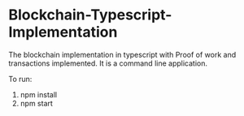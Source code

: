 # Blockchain-Typescript-Implementation
The blockchain implementation in typescript with Proof of work and transactions implemented. It is a command line application.

To run:

1) npm install
2) npm start
